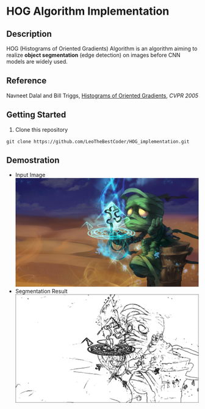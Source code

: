 # HOG Algorithm Implementation

## Description
HOG (Histograms of Oriented Gradients) Algorithm is an algorithm aiming to realize **object segmentation** (edge detection) on images before CNN models are widely used. 

## Reference
Navneet Dalal and Bill Triggs, [Histograms of Oriented Gradients](https://lear.inrialpes.fr/people/triggs/pubs/Dalal-cvpr05.pdf), *CVPR 2005*

## Getting Started
1. Clone this repository
```
git clone https://github.com/LeoTheBestCoder/HOG_implementation.git
```

## Demostration
* Input Image
![](amumu.jpg)
* Segmentation Result
![](edge.jpg)
